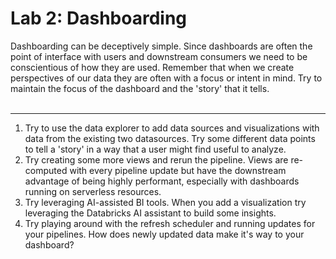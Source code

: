 # Lab 2: Dashboarding
Dashboarding can be deceptively simple. Since dashboards are often the point of interface with users and downstream consumers we need to be conscientious of how they are used. Remember that when we create perspectives of our data they are often with a focus or intent in mind. Try to maintain the focus of the dashboard and the 'story' that it tells.
<br/><br/>
<hr/>

1. Try to use the data explorer to add data sources and visualizations with data from the existing two datasources. Try some different data points to tell a 'story' in a way that a user might find useful to analyze.
1. Try creating some more views and rerun the pipeline. Views are re-computed with every pipeline update but have the downstream advantage of being highly performant, especially with dashboards running on serverless resources.
1. Try leveraging AI-assisted BI tools. When you add a visualization try leveraging the Databricks AI assistant to build some insights.
1. Try playing around with the refresh scheduler and running updates for your pipelines. How does newly updated data make it's way to your dashboard?